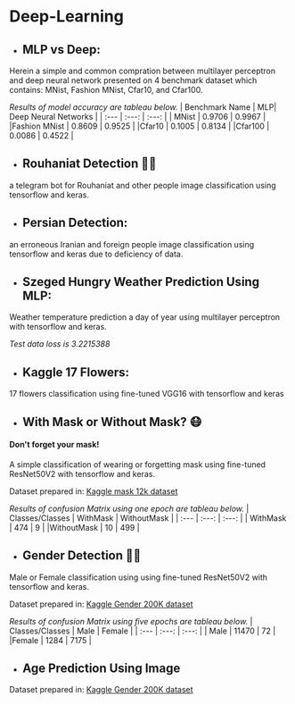 # Deep-Learning

- ## MLP vs Deep:

Herein a simple and common compration between multilayer perceptron and deep neural network presented on 4 benchmark dataset which contains: MNist, Fashion MNist, Cfar10, and Cfar100.

*Results of model accuracy are tableau below.*
| Benchmark Name | MLP| Deep Neural Networks |
| :---         |     :---:      |          :---: |
| MNist  | 0.9706     | 0.9967    |
|Fashion MNist     | 0.8609       | 0.9525    |
|Cfar10     | 0.1005       | 0.8134      |
|Cfar100     | 0.0086       | 0.4522      |

- ## Rouhaniat Detection 👳‍♂️

a telegram bot for Rouhaniat and other people image classification using tensorflow and keras.

- ## Persian Detection:

an erroneous Iranian and foreign people image classification using tensorflow and keras due to deficiency of data.

- ## Szeged Hungry Weather Prediction Using MLP:

Weather temperature prediction a day of year using multilayer perceptron with tensorflow and keras.

*Test data loss is 3.2215388*

- ## Kaggle 17 Flowers: 

17 flowers classification using fine-tuned VGG16 with tensorflow and keras

- ## With Mask or Without Mask? 😷

#### Don't forget your mask!

A simple classification of wearing or forgetting mask using fine-tuned ResNet50V2 with tensorflow and keras.

Dataset prepared in: [Kaggle mask 12k dataset](kaggle.com/ashishjangra27/gender-recognition-200k-images-celeba)

*Results of confusion Matrix using one epoch are tableau below.*
| Classes/Classes | WithMask | WithoutMask |
| :---         |     :---:      |          :---: |
| WithMask  | 474     | 9    |
|WithoutMask    | 10       | 499   |

- ## Gender Detection 👨👩

Male or Female classification using using fine-tuned ResNet50V2 with tensorflow and keras.

Dataset prepared in: [Kaggle Gender 200K dataset](kaggle.com/ashishjangra27/face-mask-12k-images-dataset)

*Results of confusion Matrix using five epochs are tableau below.*
| Classes/Classes | Male | Female |
| :---         |     :---:      |          :---: |
| Male  | 11470     | 72    |
|Female    | 1284       | 7175   |

- ## Age Prediction Using Image

Dataset prepared in: [Kaggle Gender 200K dataset](kaggle.com/jangedoo/utkface-new)
